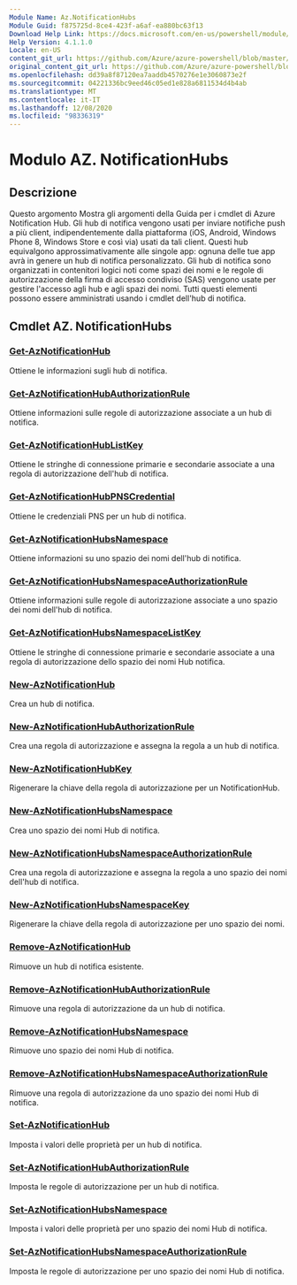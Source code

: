 ```yaml
---
Module Name: Az.NotificationHubs
Module Guid: f875725d-8ce4-423f-a6af-ea880bc63f13
Download Help Link: https://docs.microsoft.com/en-us/powershell/module/az.notificationhubs
Help Version: 4.1.1.0
Locale: en-US
content_git_url: https://github.com/Azure/azure-powershell/blob/master/src/NotificationHubs/NotificationHubs/help/Az.NotificationHubs.md
original_content_git_url: https://github.com/Azure/azure-powershell/blob/master/src/NotificationHubs/NotificationHubs/help/Az.NotificationHubs.md
ms.openlocfilehash: dd39a8f87120ea7aaddb4570276e1e3060873e2f
ms.sourcegitcommit: 04221336bc9eed46c05ed1e828a6811534d4b4ab
ms.translationtype: MT
ms.contentlocale: it-IT
ms.lasthandoff: 12/08/2020
ms.locfileid: "98336319"
---
```

# Modulo AZ. NotificationHubs
## Descrizione
Questo argomento Mostra gli argomenti della Guida per i cmdlet di Azure Notification Hub. Gli hub di notifica vengono usati per inviare notifiche push a più client, indipendentemente dalla piattaforma (iOS, Android, Windows Phone 8, Windows Store e così via) usati da tali client. Questi hub equivalgono approssimativamente alle singole app: ognuna delle tue app avrà in genere un hub di notifica personalizzato. Gli hub di notifica sono organizzati in contenitori logici noti come spazi dei nomi e le regole di autorizzazione della firma di accesso condiviso (SAS) vengono usate per gestire l'accesso agli hub e agli spazi dei nomi. Tutti questi elementi possono essere amministrati usando i cmdlet dell'hub di notifica.

## Cmdlet AZ. NotificationHubs
### [Get-AzNotificationHub](Get-AzNotificationHub.md)
Ottiene le informazioni sugli hub di notifica.

### [Get-AzNotificationHubAuthorizationRule](Get-AzNotificationHubAuthorizationRule.md)
Ottiene informazioni sulle regole di autorizzazione associate a un hub di notifica.

### [Get-AzNotificationHubListKey](Get-AzNotificationHubListKey.md)
Ottiene le stringhe di connessione primarie e secondarie associate a una regola di autorizzazione dell'hub di notifica.

### [Get-AzNotificationHubPNSCredential](Get-AzNotificationHubPNSCredential.md)
Ottiene le credenziali PNS per un hub di notifica.

### [Get-AzNotificationHubsNamespace](Get-AzNotificationHubsNamespace.md)
Ottiene informazioni su uno spazio dei nomi dell'hub di notifica.

### [Get-AzNotificationHubsNamespaceAuthorizationRule](Get-AzNotificationHubsNamespaceAuthorizationRule.md)
Ottiene informazioni sulle regole di autorizzazione associate a uno spazio dei nomi dell'hub di notifica.

### [Get-AzNotificationHubsNamespaceListKey](Get-AzNotificationHubsNamespaceListKey.md)
Ottiene le stringhe di connessione primarie e secondarie associate a una regola di autorizzazione dello spazio dei nomi Hub notifica.

### [New-AzNotificationHub](New-AzNotificationHub.md)
Crea un hub di notifica.

### [New-AzNotificationHubAuthorizationRule](New-AzNotificationHubAuthorizationRule.md)
Crea una regola di autorizzazione e assegna la regola a un hub di notifica.

### [New-AzNotificationHubKey](New-AzNotificationHubKey.md)
Rigenerare la chiave della regola di autorizzazione per un NotificationHub.

### [New-AzNotificationHubsNamespace](New-AzNotificationHubsNamespace.md)
Crea uno spazio dei nomi Hub di notifica.

### [New-AzNotificationHubsNamespaceAuthorizationRule](New-AzNotificationHubsNamespaceAuthorizationRule.md)
Crea una regola di autorizzazione e assegna la regola a uno spazio dei nomi dell'hub di notifica.

### [New-AzNotificationHubsNamespaceKey](New-AzNotificationHubsNamespaceKey.md)
Rigenerare la chiave della regola di autorizzazione per uno spazio dei nomi.

### [Remove-AzNotificationHub](Remove-AzNotificationHub.md)
Rimuove un hub di notifica esistente.

### [Remove-AzNotificationHubAuthorizationRule](Remove-AzNotificationHubAuthorizationRule.md)
Rimuove una regola di autorizzazione da un hub di notifica.

### [Remove-AzNotificationHubsNamespace](Remove-AzNotificationHubsNamespace.md)
Rimuove uno spazio dei nomi Hub di notifica.

### [Remove-AzNotificationHubsNamespaceAuthorizationRule](Remove-AzNotificationHubsNamespaceAuthorizationRule.md)
Rimuove una regola di autorizzazione da uno spazio dei nomi Hub di notifica.

### [Set-AzNotificationHub](Set-AzNotificationHub.md)
Imposta i valori delle proprietà per un hub di notifica.

### [Set-AzNotificationHubAuthorizationRule](Set-AzNotificationHubAuthorizationRule.md)
Imposta le regole di autorizzazione per un hub di notifica.

### [Set-AzNotificationHubsNamespace](Set-AzNotificationHubsNamespace.md)
Imposta i valori delle proprietà per uno spazio dei nomi Hub di notifica.

### [Set-AzNotificationHubsNamespaceAuthorizationRule](Set-AzNotificationHubsNamespaceAuthorizationRule.md)
Imposta le regole di autorizzazione per uno spazio dei nomi Hub di notifica.

